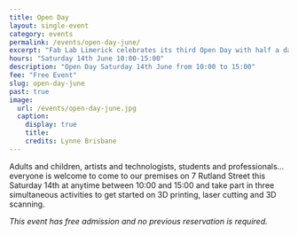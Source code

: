 ```yaml
---
title: Open Day
layout: single-event
category: events
permalink: /events/open-day-june/
excerpt: "Fab Lab Limerick celebrates its third Open Day with half a day of tutorials and activities on 3D printing, 3D scanning and laser cutting. Everyone is welcome!"
hours: "Saturday 14th June 10:00-15:00"
description: "Open Day Saturday 14th June from 10:00 to 15:00"
fee: "Free Event"
slug: open-day-june
past: true
image:
  url: /events/open-day-june.jpg
  caption:
    display: true
    title: 
    credits: Lynne Brisbane
---
```


Adults and children, artists and technologists, students and professionals… everyone is welcome to come to our premises on 7 Rutland Street this Saturday 14th at anytime between 10:00 and 15:00 and take part in three simultaneous activities to get started on 3D printing, laser cutting and 3D scanning.

*This event has free admission and no previous reservation is required.*
